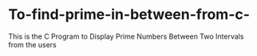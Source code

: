 # To-find-prime-in-between-from-c-
This is the C Program to Display Prime Numbers Between Two Intervals from the users

